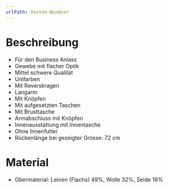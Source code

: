 ```yaml
---
urlPath: Veston-Windsor
---
```

# Beschreibung
- Für den Business Anlass
- Gewebe mit flacher Optik
- Mittel schwere Qualität
- Unifarben
- Mit Reverskragen
- Langarm
- Mit Knöpfen
- Mit aufgesetzten Taschen
- Mit Brusttasche
- Armabschluss mit Knöpfen
- Innenausstattung mit Innentasche
- Ohne Innenfutter
- Rückenlänge bei gezeigter Grösse: 72 cm

# Material
- Obermaterial: Leinen (Flachs) 49%, Wolle 32%, Seide 19%
